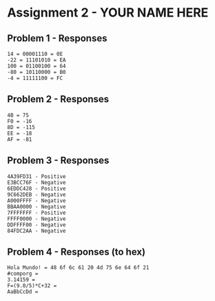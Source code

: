 # Assignment 2 - YOUR NAME HERE

## Problem 1 - Responses

```
14 = 00001110 = 0E
-22 = 11101010 = EA
100 = 01100100 = 64
-80 = 10110000 = B0
-4 = 11111100 = FC
```

## Problem 2 - Responses

```
4B = 75
F0 = -16
8D = -115
EE = -18
AF = -81
```

## Problem 3 - Responses

```
4A39FD31 - Positive
E3BCC76F - Negative
6EDDC428 - Positive
9C662DEB - Negative
A000FFFF - Negative
BBAA0000 - Negative
7FFFFFFF - Positive
FFFF0000 - Negative
DDFFFF00 - Negative
84FDC2AA - Negative
```

## Problem 4 - Responses (to hex)

```
Hola Mundo! = 48 6f 6c 61 20 4d 75 6e 64 6f 21
#comporg = 
3.14159 = 
F=(9.0/5)*C+32 = 
AaBbCcDd = 
```
